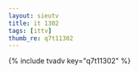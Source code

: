 ```yaml
--- 
layout: sieutv
title: it 1302
tags: [ittv]
thumb_re: q7t11302
---
```

{% include tvadv key="q7t11302" %} 

